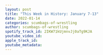 ```yaml
---
layout: post
title: "This Week in History: January 7-13"
date: 2022-01-14
categories: scumbags-of-wrestling
author: scumbags-of-wrestling
spotify_track_id: 2IKW71kUjmnvJj0aTg9KJA
youtube_video_id: 
apple_track_id: 
youtube_metadata: 
---
```

